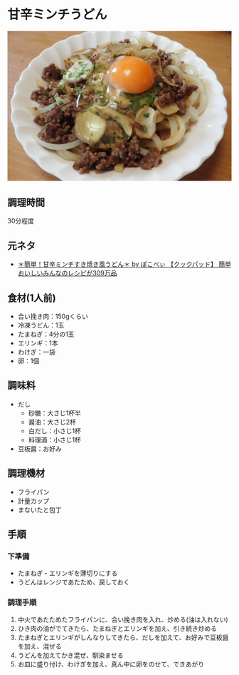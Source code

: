 # 甘辛ミンチうどん

![調理写真](甘辛ミンチうどん.jpg)

## 調理時間

30分程度

## 元ネタ

* [＊簡単！甘辛ミンチすき焼き風うどん＊ by ぽこべぃ 【クックパッド】 簡単おいしいみんなのレシピが309万品](https://cookpad.com/recipe/2152815)

## 食材(1人前)

* 合い挽き肉：150gくらい
* 冷凍うどん：1玉
* たまねぎ：4分の1玉
* エリンギ：1本
* わけぎ：一袋
* 卵：1個

## 調味料

* だし
  * 砂糖：大さじ1杯半
  * 醤油：大さじ2杯
  * 白だし：小さじ1杯
  * 料理酒：小さじ1杯
* 豆板醤：お好み

## 調理機材

* フライパン
* 計量カップ
* まないたと包丁

## 手順

### 下準備

* たまねぎ・エリンギを薄切りにする
* うどんはレンジであたため、戻しておく

### 調理手順

1. 中火であたためたフライパンに、合い挽き肉を入れ、炒める(油は入れない)
2. ひき肉の油がでてきたら、たまねぎとエリンギを加え、引き続き炒める
3. たまねぎとエリンギがしんなりしてきたら、だしを加えて、お好みで豆板醤を加え、混ぜる
4. うどんを加えてかき混ぜ、馴染ませる
5. お皿に盛り付け、わけぎを加え、真ん中に卵をのせて、できあがり
